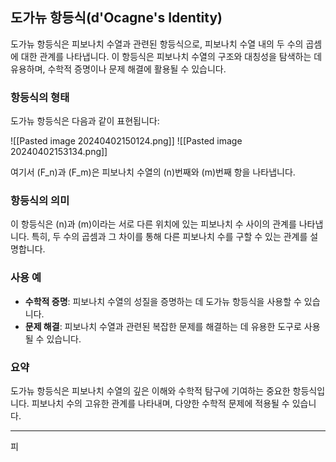
## 도가뉴 항등식(d'Ocagne's Identity)

도가뉴 항등식은 피보나치 수열과 관련된 항등식으로, 피보나치 수열 내의 두 수의 곱셈에 대한 관계를 나타냅니다. 이 항등식은 피보나치 수열의 구조와 대칭성을 탐색하는 데 유용하며, 수학적 증명이나 문제 해결에 활용될 수 있습니다.

### 항등식의 형태

도가뉴 항등식은 다음과 같이 표현됩니다:

![[Pasted image 20240402150124.png]]
![[Pasted image 20240402153134.png]]

여기서 \(F_n\)과 \(F_m\)은 피보나치 수열의 \(n\)번째와 \(m\)번째 항을 나타냅니다.


### 항등식의 의미

이 항등식은 \(n\)과 \(m\)이라는 서로 다른 위치에 있는 피보나치 수 사이의 관계를 나타냅니다. 특히, 두 수의 곱셈과 그 차이를 통해 다른 피보나치 수를 구할 수 있는 관계를 설명합니다.

### 사용 예

- **수학적 증명**: 피보나치 수열의 성질을 증명하는 데 도가뉴 항등식을 사용할 수 있습니다.
- **문제 해결**: 피보나치 수열과 관련된 복잡한 문제를 해결하는 데 유용한 도구로 사용될 수 있습니다.

### 요약

도가뉴 항등식은 피보나치 수열의 깊은 이해와 수학적 탐구에 기여하는 중요한 항등식입니다. 피보나치 수의 고유한 관계를 나타내며, 다양한 수학적 문제에 적용될 수 있습니다.

---


피
